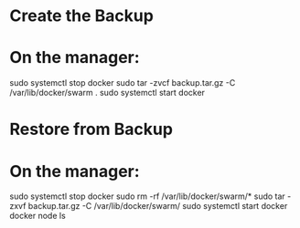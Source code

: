 # Create the Backup
# On the manager:
sudo systemctl stop docker
sudo tar -zvcf backup.tar.gz -C /var/lib/docker/swarm .
sudo systemctl start docker

# Restore from Backup
# On the manager:
sudo systemctl stop docker
sudo rm -rf /var/lib/docker/swarm/*
sudo tar -zxvf backup.tar.gz -C /var/lib/docker/swarm/
sudo systemctl start docker
docker node ls